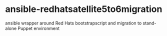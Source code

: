 # ansible-redhatsatellite5to6migration
ansible wrapper around Red Hats bootstrapscript and migration to stand-alone Puppet environment
